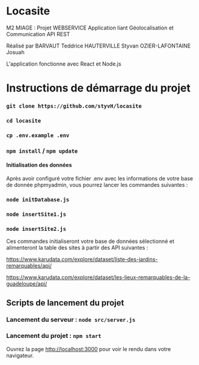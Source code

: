 # Locasite

M2 MIAGE : Projet WEBSERVICE Application liant Géolocalisation et Communication API REST

Réalisé par 
BARVAUT Teddrice
HAUTERVILLE Styvan
OZIER-LAFONTAINE Josuah

L'application fonctionne avec React et Node.js

# Instructions de démarrage du projet


### `git clone https://github.com/styvH/locasite`

### `cd locasite`

### `cp .env.example .env`

### `npm install` / `npm update`

#### Initialisation des données 

Après avoir configuré votre fichier .env avec les informations de votre base de donnée phpmyadmin, vous pourrez lancer les commandes suivantes : 

### `node initDatabase.js`

### `node insertSite1.js`

### `node insertSite2.js`

Ces commandes initialiseront votre base de données sélectionné et alimenteront la table des sites à partir des API suivantes :

https://www.karudata.com/explore/dataset/liste-des-jardins-remarquables/api/

https://www.karudata.com/explore/dataset/les-lieux-remarquables-de-la-guadeloupe/api/

## Scripts de lancement du projet


### Lancement du serveur : `node src/server.js`

### Lancement du projet : `npm start`

Ouvrez la page [http://localhost:3000](http://localhost:3000) pour voir le rendu dans votre navigateur.
